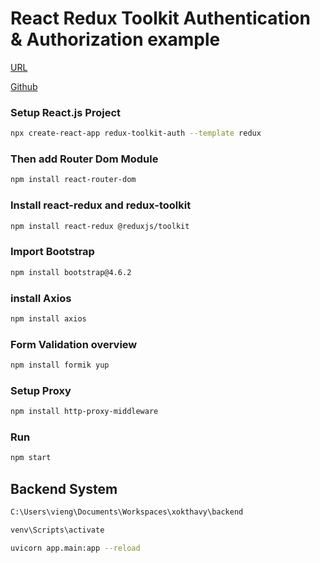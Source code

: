 # React Redux Toolkit Authentication & Authorization example
[URL](https://www.bezkoder.com/redux-toolkit-auth/)

[Github](https://github.com/bezkoder/redux-toolkit-authentication)
### Setup React.js Project
```sh
npx create-react-app redux-toolkit-auth --template redux
```
### Then add Router Dom Module
```sh
npm install react-router-dom
```
### Install react-redux and redux-toolkit
```sh
npm install react-redux @reduxjs/toolkit
```
### Import Bootstrap
```sh
npm install bootstrap@4.6.2
```
### install Axios
```sh
npm install axios
```
### Form Validation overview
```sh
npm install formik yup
```
### Setup Proxy
```sh
npm install http-proxy-middleware
```
### Run
```sh
npm start
```
## Backend System
```sh
C:\Users\vieng\Documents\Workspaces\xokthavy\backend
```
```sh
venv\Scripts\activate
```
```sh
uvicorn app.main:app --reload
```
```sh
```
